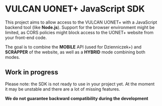 # VULCAN UONET+ JavaScript SDK

This project aims to allow access to the VULCAN UONET+ with a JavaScript backend tool (like **Node.js**). Support for the browser environment might be limited, as CORS policies might block access to the UONET+ website from your front-end code.

The goal is to combine the **MOBILE** API (used for Dzienniczek+) and **SCRAPPER** of the website, as well as a **HYBRID** mode combining both modes.

## Work in progress

Please note: the SDK is not ready to use in your project yet. At the moment it may be unstable and there are a lot of missing features.

**We do not guarantee backward compatibility during the development**
